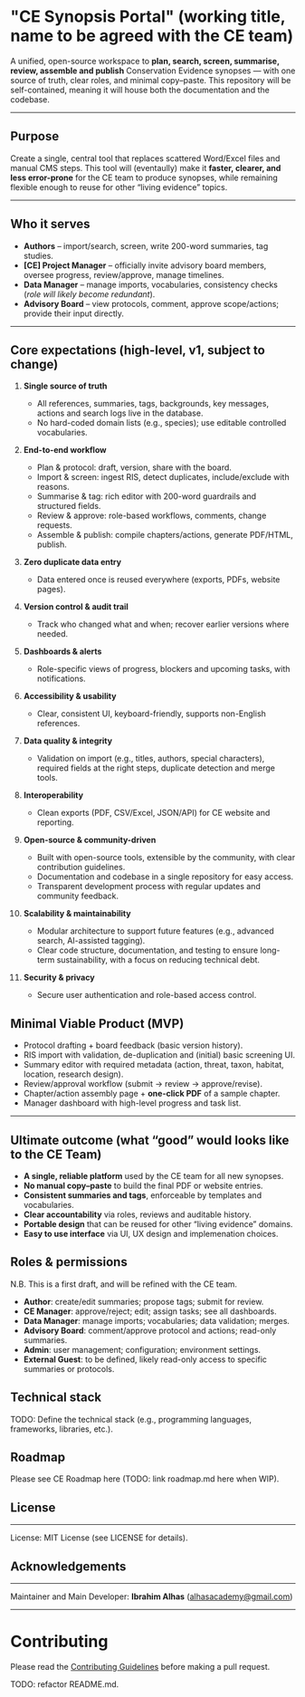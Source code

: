 # "CE Synopsis Portal" (working title, name to be agreed with the CE team)

A unified, open-source workspace to **plan, search, screen, summarise, review, assemble and publish** Conservation Evidence synopses — with one source of truth, clear roles, and minimal copy–paste. This repository will be self-contained, meaning it will house both the documentation and the codebase.

---

## Purpose

Create a single, central tool that replaces scattered Word/Excel files and manual CMS steps. This tool will (eventaully) make it **faster, clearer, and less error-prone** for the CE team to produce synopses, while remaining flexible enough to reuse for other “living evidence” topics.

---

## Who it serves

- **Authors** – import/search, screen, write 200-word summaries, tag studies.
- **[CE] Project Manager** – officially invite advisory board members, oversee progress, review/approve, manage timelines.
- **Data Manager** – manage imports, vocabularies, consistency checks (*role will likely become redundant*).
- **Advisory Board** – view protocols, comment, approve scope/actions; provide their input directly.

---

## Core expectations (high-level, v1, subject to change)

1. **Single source of truth**
   - All references, summaries, tags, backgrounds, key messages, actions and search logs live in the database.
   - No hard-coded domain lists (e.g., species); use editable controlled vocabularies.

2. **End-to-end workflow**
   - Plan & protocol: draft, version, share with the board.
   - Import & screen: ingest RIS, detect duplicates, include/exclude with reasons.
   - Summarise & tag: rich editor with 200-word guardrails and structured fields.
   - Review & approve: role-based workflows, comments, change requests.
   - Assemble & publish: compile chapters/actions, generate PDF/HTML, publish.

3. **Zero duplicate data entry**
   - Data entered once is reused everywhere (exports, PDFs, website pages).

4. **Version control & audit trail**
   - Track who changed what and when; recover earlier versions where needed.

5. **Dashboards & alerts**
   - Role-specific views of progress, blockers and upcoming tasks, with notifications.

6. **Accessibility & usability**
   - Clear, consistent UI, keyboard-friendly, supports non-English references.

7. **Data quality & integrity**
   - Validation on import (e.g., titles, authors, special characters), required fields at the right steps, duplicate detection and merge tools.

8. **Interoperability**
   - Clean exports (PDF, CSV/Excel, JSON/API) for CE website and reporting.

9. **Open-source & community-driven**
   - Built with open-source tools, extensible by the community, with clear contribution guidelines.
   - Documentation and codebase in a single repository for easy access.
   - Transparent development process with regular updates and community feedback.
  
10. **Scalability & maintainability**
    - Modular architecture to support future features (e.g., advanced search, AI-assisted tagging).
    - Clear code structure, documentation, and testing to ensure long-term sustainability, with a focus on reducing technical debt.

11. **Security & privacy**
    - Secure user authentication and role-based access control.

## Minimal Viable Product (MVP)

- Protocol drafting + board feedback (basic version history).
- RIS import with validation, de-duplication and (initial) basic screening UI.
- Summary editor with required metadata (action, threat, taxon, habitat, location, research design).
- Review/approval workflow (submit → review → approve/revise).
- Chapter/action assembly page + **one-click PDF** of a sample chapter.
- Manager dashboard with high-level progress and task list.

---

## Ultimate outcome (what “good” would looks like to the CE Team)

- **A single, reliable platform** used by the CE team for all new synopses.
- **No manual copy–paste** to build the final PDF or website entries.
- **Consistent summaries and tags**, enforceable by templates and vocabularies.
- **Clear accountability** via roles, reviews and auditable history.
- **Portable design** that can be reused for other “living evidence” domains.
- **Easy to use interface** via UI, UX design and implemenation choices.

## Roles & permissions

N.B. This is a first draft, and will be refined with the CE team.
- **Author**: create/edit summaries; propose tags; submit for review.
- **CE Manager**: approve/reject; edit; assign tasks; see all dashboards.
- **Data Manager**: manage imports; vocabularies; data validation; merges.
- **Advisory Board**: comment/approve protocol and actions; read-only summaries.
- **Admin**: user management; configuration; environment settings.
- **External Guest**: to be defined, likely read-only access to specific summaries or protocols.

## Technical stack
TODO: Define the technical stack (e.g., programming languages, frameworks, libraries, etc.).

## Roadmap

Please see CE Roadmap here (TODO: link roadmap.md here when WIP).

## License
---
License: MIT License (see LICENSE for details).

## Acknowledgements
---

Maintainer and Main Developer: **Ibrahim Alhas** (alhasacademy@gmail.com)

---

# Contributing

Please read the [Contributing Guidelines](CONTRIBUTING.md) before making a pull request.

TODO: refactor README.md. 